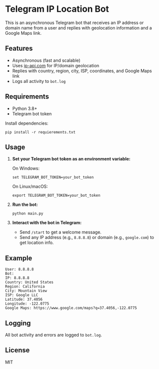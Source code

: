 # Telegram IP Location Bot

This is an asynchronous Telegram bot that receives an IP address or domain name from a user and replies with geolocation information and a Google Maps link.

## Features

- Asynchronous (fast and scalable)
- Uses [ip-api.com](http://ip-api.com/) for IP/domain geolocation
- Replies with country, region, city, ISP, coordinates, and Google Maps link
- Logs all activity to `bot.log`

## Requirements

- Python 3.8+
- Telegram bot token

Install dependencies:
```
pip install -r requierements.txt
```

## Usage

1. **Set your Telegram bot token as an environment variable:**

   On Windows:
   ```
   set TELEGRAM_BOT_TOKEN=your_bot_token
   ```

   On Linux/macOS:
   ```
   export TELEGRAM_BOT_TOKEN=your_bot_token
   ```

2. **Run the bot:**
   ```
   python main.py
   ```

3. **Interact with the bot in Telegram:**
   - Send `/start` to get a welcome message.
   - Send any IP address (e.g., `8.8.8.8`) or domain (e.g., `google.com`) to get location info.

## Example

```
User: 8.8.8.8
Bot:
IP: 8.8.8.8
Country: United States
Region: California
City: Mountain View
ISP: Google LLC
Latitude: 37.4056
Longitude: -122.0775
Google Maps: https://www.google.com/maps?q=37.4056,-122.0775
```

## Logging

All bot activity and errors are logged to `bot.log`.

## License

MIT
